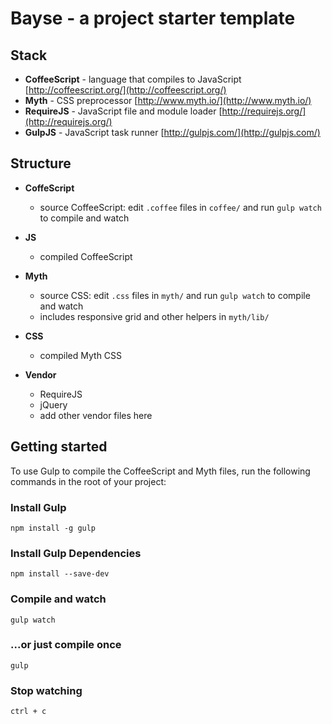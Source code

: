 # Bayse - a project starter template

## Stack

- **CoffeeScript** - language that compiles to JavaScript [http://coffeescript.org/](http://coffeescript.org/)
- **Myth** - CSS preprocessor [http://www.myth.io/](http://www.myth.io/)
- **RequireJS** - JavaScript file and module loader [http://requirejs.org/](http://requirejs.org/)
- **GulpJS** - JavaScript task runner [http://gulpjs.com/](http://gulpjs.com/)

## Structure

- **CoffeScript**
    - source CoffeeScript: edit `.coffee` files in `coffee/` and run `gulp watch` to compile and watch

- **JS**
    - compiled CoffeeScript

- **Myth**
    - source CSS: edit `.css` files in `myth/` and run `gulp watch` to compile and watch
    - includes responsive grid and other helpers in `myth/lib/`

- **CSS**
	- compiled Myth CSS

- **Vendor**
    - RequireJS
    - jQuery
    - add other vendor files here

## Getting started

To use Gulp to compile the CoffeeScript and Myth files, run the following commands in the root of your project:

### Install Gulp

`npm install -g gulp`

### Install Gulp Dependencies

`npm install --save-dev`

### Compile and watch

`gulp watch`

### ...or just compile once

`gulp`

### Stop watching

`ctrl + c`